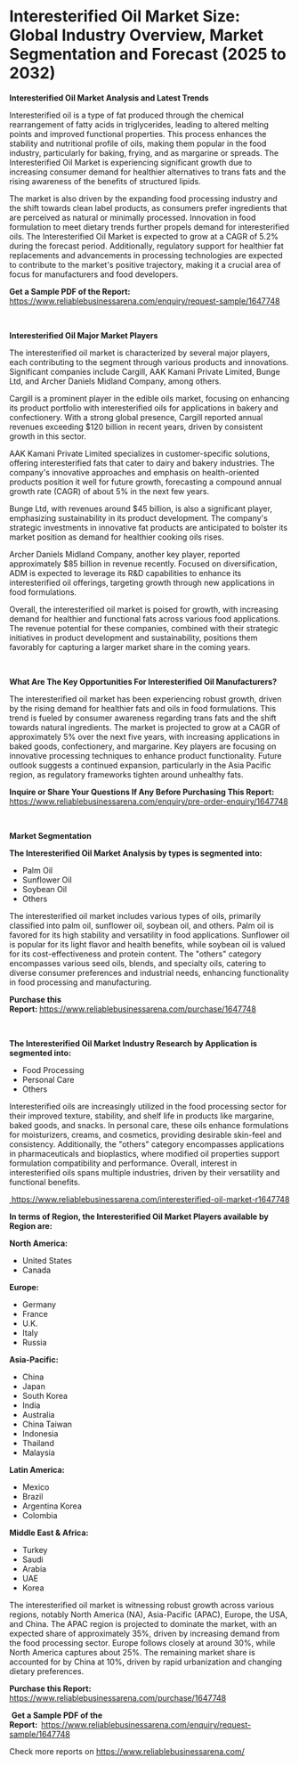 <p><h1>Interesterified Oil Market Size: Global Industry Overview, Market Segmentation and Forecast (2025 to 2032)</h1></p><p><strong>Interesterified Oil Market Analysis and Latest Trends</strong></p>
<p><p>Interesterified oil is a type of fat produced through the chemical rearrangement of fatty acids in triglycerides, leading to altered melting points and improved functional properties. This process enhances the stability and nutritional profile of oils, making them popular in the food industry, particularly for baking, frying, and as margarine or spreads. The Interesterified Oil Market is experiencing significant growth due to increasing consumer demand for healthier alternatives to trans fats and the rising awareness of the benefits of structured lipids.</p><p>The market is also driven by the expanding food processing industry and the shift towards clean label products, as consumers prefer ingredients that are perceived as natural or minimally processed. Innovation in food formulation to meet dietary trends further propels demand for interesterified oils. The Interesterified Oil Market is expected to grow at a CAGR of 5.2% during the forecast period. Additionally, regulatory support for healthier fat replacements and advancements in processing technologies are expected to contribute to the market's positive trajectory, making it a crucial area of focus for manufacturers and food developers.</p></p>
<p><strong>Get a Sample PDF of the Report:&nbsp;</strong> <a href="https://www.reliablebusinessarena.com/enquiry/request-sample/1647748?utm_campaign=1902&utm_medium=2&utm_source=Github&utm_content=ia&utm_term=30012025&utm_id=interesterified-oil">https://www.reliablebusinessarena.com/enquiry/request-sample/1647748</a></p>
<p>&nbsp;</p>
<p><strong>Interesterified Oil Major Market Players</strong></p>
<p><p>The interesterified oil market is characterized by several major players, each contributing to the segment through various products and innovations. Significant companies include Cargill, AAK Kamani Private Limited, Bunge Ltd, and Archer Daniels Midland Company, among others.</p><p>Cargill is a prominent player in the edible oils market, focusing on enhancing its product portfolio with interesterified oils for applications in bakery and confectionery. With a strong global presence, Cargill reported annual revenues exceeding $120 billion in recent years, driven by consistent growth in this sector.</p><p>AAK Kamani Private Limited specializes in customer-specific solutions, offering interesterified fats that cater to dairy and bakery industries. The company's innovative approaches and emphasis on health-oriented products position it well for future growth, forecasting a compound annual growth rate (CAGR) of about 5% in the next few years.</p><p>Bunge Ltd, with revenues around $45 billion, is also a significant player, emphasizing sustainability in its product development. The company's strategic investments in innovative fat products are anticipated to bolster its market position as demand for healthier cooking oils rises.</p><p>Archer Daniels Midland Company, another key player, reported approximately $85 billion in revenue recently. Focused on diversification, ADM is expected to leverage its R&D capabilities to enhance its interesterified oil offerings, targeting growth through new applications in food formulations.</p><p>Overall, the interesterified oil market is poised for growth, with increasing demand for healthier and functional fats across various food applications. The revenue potential for these companies, combined with their strategic initiatives in product development and sustainability, positions them favorably for capturing a larger market share in the coming years.</p></p>
<p>&nbsp;</p>
<p><strong>What Are The Key Opportunities For Interesterified Oil Manufacturers?</strong></p>
<p><p>The interesterified oil market has been experiencing robust growth, driven by the rising demand for healthier fats and oils in food formulations. This trend is fueled by consumer awareness regarding trans fats and the shift towards natural ingredients. The market is projected to grow at a CAGR of approximately 5% over the next five years, with increasing applications in baked goods, confectionery, and margarine. Key players are focusing on innovative processing techniques to enhance product functionality. Future outlook suggests a continued expansion, particularly in the Asia Pacific region, as regulatory frameworks tighten around unhealthy fats.</p></p>
<p><strong>Inquire or Share Your Questions If Any Before Purchasing This Report:</strong> <a href="https://www.reliablebusinessarena.com/enquiry/pre-order-enquiry/1647748?utm_campaign=1902&utm_medium=2&utm_source=Github&utm_content=ia&utm_term=30012025&utm_id=interesterified-oil">https://www.reliablebusinessarena.com/enquiry/pre-order-enquiry/1647748</a></p>
<p>&nbsp;</p>
<p><strong>Market Segmentation</strong></p>
<p><strong>The Interesterified Oil Market Analysis by types is segmented into:</strong></p>
<p><ul><li>Palm Oil</li><li>Sunflower Oil</li><li>Soybean Oil</li><li>Others</li></ul></p>
<p><p>The interesterified oil market includes various types of oils, primarily classified into palm oil, sunflower oil, soybean oil, and others. Palm oil is favored for its high stability and versatility in food applications. Sunflower oil is popular for its light flavor and health benefits, while soybean oil is valued for its cost-effectiveness and protein content. The "others" category encompasses various seed oils, blends, and specialty oils, catering to diverse consumer preferences and industrial needs, enhancing functionality in food processing and manufacturing.</p></p>
<p><strong>Purchase this Report:&nbsp;</strong><a href="https://www.reliablebusinessarena.com/purchase/1647748?utm_campaign=1902&utm_medium=2&utm_source=Github&utm_content=ia&utm_term=30012025&utm_id=interesterified-oil">https://www.reliablebusinessarena.com/purchase/1647748</a></p>
<p>&nbsp;</p>
<p><strong>The Interesterified Oil Market Industry Research by Application is segmented into:</strong></p>
<p><ul><li>Food Processing</li><li>Personal Care</li><li>Others</li></ul></p>
<p><p>Interesterified oils are increasingly utilized in the food processing sector for their improved texture, stability, and shelf life in products like margarine, baked goods, and snacks. In personal care, these oils enhance formulations for moisturizers, creams, and cosmetics, providing desirable skin-feel and consistency. Additionally, the "others" category encompasses applications in pharmaceuticals and bioplastics, where modified oil properties support formulation compatibility and performance. Overall, interest in interesterified oils spans multiple industries, driven by their versatility and functional benefits.</p></p>
<p><a href="https://www.reliablebusinessarena.com/interesterified-oil-market-r1647748?utm_campaign=1902&utm_medium=2&utm_source=Github&utm_content=ia&utm_term=30012025&utm_id=interesterified-oil">&nbsp;https://www.reliablebusinessarena.com/interesterified-oil-market-r1647748</a></p>
<p><strong>In terms of Region, the Interesterified Oil Market Players available by Region are:</strong></p>
<p>
    <p> <strong> North America: </strong>
        <ul>
            <li>United States</li>
            <li>Canada</li>
        </ul>
        </p> 
    <p> <strong> Europe: </strong>
        <ul>
            <li>Germany</li>
            <li>France</li>
            <li>U.K.</li>
            <li>Italy</li>
            <li>Russia</li>
        </ul>
        </p> 
    <p> <strong> Asia-Pacific: </strong>
        <ul>
            <li>China</li>
            <li>Japan</li>
            <li>South Korea</li>
            <li>India</li>
            <li>Australia</li>
            <li>China Taiwan</li>
            <li>Indonesia</li>
            <li>Thailand</li>
            <li>Malaysia</li>
        </ul>
        </p> 
    <p> <strong> Latin America: </strong>
        <ul>
            <li>Mexico</li>
            <li>Brazil</li>
            <li>Argentina Korea</li>
            <li>Colombia</li>
        </ul>
        </p> 
    <p> <strong> Middle East & Africa: </strong>
        <ul>
            <li>Turkey</li>
            <li>Saudi</li>
            <li>Arabia</li>
            <li>UAE</li>
            <li>Korea</li>
        </ul>
    </p>
    </p>
<p><p>The interesterified oil market is witnessing robust growth across various regions, notably North America (NA), Asia-Pacific (APAC), Europe, the USA, and China. The APAC region is projected to dominate the market, with an expected share of approximately 35%, driven by increasing demand from the food processing sector. Europe follows closely at around 30%, while North America captures about 25%. The remaining market share is accounted for by China at 10%, driven by rapid urbanization and changing dietary preferences.</p></p>
<p><strong>Purchase this Report: </strong><a href="https://www.reliablebusinessarena.com/purchase/1647748?utm_campaign=1902&utm_medium=2&utm_source=Github&utm_content=ia&utm_term=30012025&utm_id=interesterified-oil">https://www.reliablebusinessarena.com/purchase/1647748</a></p>
<p>&nbsp;<strong>Get a Sample PDF of the Report:&nbsp;&nbsp;</strong><a href="https://www.reliablebusinessarena.com/enquiry/request-sample/1647748?utm_campaign=1902&utm_medium=2&utm_source=Github&utm_content=ia&utm_term=30012025&utm_id=interesterified-oil">https://www.reliablebusinessarena.com/enquiry/request-sample/1647748</a></p>
<p><strong></strong></p>
<p>Check more reports on <a href="https://www.reliablebusinessarena.com/?utm_campaign=1902&utm_medium=2&utm_source=Github&utm_content=ia&utm_term=30012025&utm_id=interesterified-oil">https://www.reliablebusinessarena.com/</a></p>